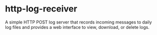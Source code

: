 # http-log-receiver
A simple HTTP POST log server that records incoming messages to daily log files and provides a web interface to view, download, or delete logs.
